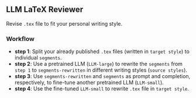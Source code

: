 LLM LaTeX Reviewer
---
Revise `.tex` file to fit your personal writing style.

### Workflow
- **step 1**: Split your already published `.tex` files (written in `target style`) to individual `segments`.
- **step 2**: Use a pretrained LLM (`LLM-large`) to rewrite the `segments` from `step 1` to `segments-rewritten` in different writing styles (`source styles`).
- **step 3**: Use `segments-rewritten` and `segments` as prompt and completion, respectively, to fine-tune another pretrained LLM (`LLM-small`).
- **step 4**: Use the fine-tuned `LLM-small` to rewrite `.tex` file in `target style`.
